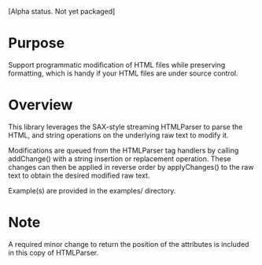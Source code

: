 [Alpha status. Not yet packaged]

# Purpose
Support programmatic modification of HTML files while preserving formatting, which is handy if your HTML files are under source control.

# Overview
This library leverages the SAX-style streaming HTMLParser to parse the HTML, and string operations on the underlying raw text to modify it.

Modifications are queued from the HTMLParser tag handlers by calling addChange() with a string insertion or replacement operation.
These changes can then be applied in reverse order by applyChanges() to the raw text to obtain the desired modified raw text.

Example(s) are provided in the examples/ directory.

# Note
A required minor change to return the position of the attributes is included in this copy of HTMLParser.
